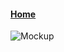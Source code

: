 #### [Home](README.md)

![Mockup](https://github.com/user-attachments/assets/643ba864-5390-4a39-a4a6-537490ac594f)
